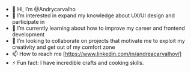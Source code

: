 - 👋 Hi, I’m @Andrycarvalho
- 👀 I’m interested in expand my knowledge about UX/UI design and participate in
- 🌱 I’m currently learning about how to improve my career and frontend development
- 💞️ I’m looking to collaborate on projects that motivate me to exploit my creativity and get out of my comfort zone
- 📫 How to reach me [https://www.linkedin.com/in/andreacarvalhov/]
- ⚡ Fun fact: I have incredible crafts and cooking skills.

<!---
Andrycarvalho/Andrycarvalho is a ✨ special ✨ repository because its `README.md` (this file) appears on your GitHub profile.
You can click the Preview link to take a look at your changes.
--->
